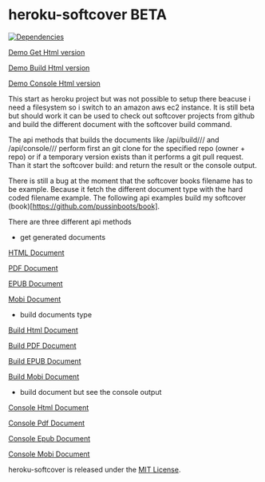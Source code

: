 heroku-softcover  BETA
==================
[![Dependencies](https://david-dm.org/pussinboots/heroku-softcover.png)](https://david-dm.org/pussinboots/heroku-softcover)

[Demo Get Html version](http://54.191.90.182:9000/api/html/pussinboots/book/)

[Demo Build Html version](http://54.191.90.182:9000/api/build/html/pussinboots/book/)

[Demo Console Html version](http://54.191.90.182:9000/api/console/html/pussinboots/book/)

This start as heroku project but was not possible to setup there beacuse i need a filesystem so i switch to an amazon aws ec2 instance.
It is still beta but should work it can be used to check out softcover projects from github and build the different document with
the softcover build command. 

The api methods that builds  the documents like /api/build/<document type>/<owner>/<repo> and /api/console/<document type>/<owner>/<repo> perform first an git clone for the specified repo (owner + repo) or if a temporary version exists than it performs a git pull request. Than it start the softcover build:<document type> and return the result or the console output.


There is still a bug at the moment that the softcover books filename has to be example. Because it fetch the different
document type with the hard coded filename example. The following api examples build my softcover (book)[https://github.com/pussinboots/book].

There are three different api methods 

* get generated documents

[HTML Document](http://54.191.90.182:9000/api/html/pussinboots/book/)

[PDF Document](http://54.191.90.182:9000/api/pdf/pussinboots/book/)

[EPUB Document](http://54.191.90.182:9000/api/epub/pussinboots/book/)

[Mobi Document](http://54.191.90.182:9000/api/mobi/pussinboots/book/)

* build documents type

[Build Html Document](http://54.191.90.182:9000/api/build/html/pussinboots/book/)

[Build PDF Document](http://54.191.90.182:9000/api/build/pdf/pussinboots/book/)

[Build EPUB Document](http://54.191.90.182:9000/api/build/epub/pussinboots/book/)

[Build Mobi Document](http://54.191.90.182:9000/api/build/mobi/pussinboots/book/)

* build document but see the console output

[Console Html Document](http://54.191.90.182:9000/api/console/html/pussinboots/book/)

[Console Pdf Document](http://54.191.90.182:9000/api/console/pdf/pussinboots/book/)

[Console Epub Document](http://54.191.90.182:9000/api/console/epub/pussinboots/book/)

[Console Mobi Document](http://54.191.90.182:9000/api/console/mobi/pussinboots/book/)

heroku-softcover is released under the [MIT License](http://opensource.org/licenses/MIT).

